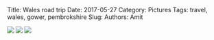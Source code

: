 Title: Wales road trip
Date: 2017-05-27
Category: Pictures
Tags: travel, wales, gower, pembrokshire
Slug: 
Authors: Amit

<div class="imagepost">
<img src="/images/walesrt1.jpg" class="imageitem large" />
<img src="/images/walesrt2.jpg" class="imageitem large" />
<img src="/images/walesrt3.jpg" class="imageitem large" />
</div>
